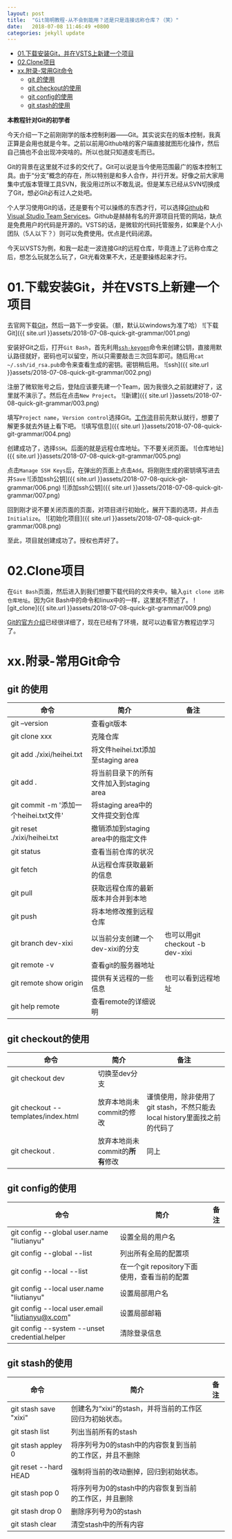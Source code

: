```yaml
---
layout: post
title:  "Git简明教程-从不会到能用？还是只是连接远称仓库？（笑）"
date:   2018-07-08 11:46:49 +0800
categories: jekyll update
---
```


- [01.下载安装Git，并在VSTS上新建一个项目](#01%e4%b8%8b%e8%bd%bd%e5%ae%89%e8%a3%85git%e5%b9%b6%e5%9c%a8vsts%e4%b8%8a%e6%96%b0%e5%bb%ba%e4%b8%80%e4%b8%aa%e9%a1%b9%e7%9b%ae)
- [02.Clone项目](#02clone%e9%a1%b9%e7%9b%ae)
- [xx.附录-常用Git命令](#xx%e9%99%84%e5%bd%95-%e5%b8%b8%e7%94%a8git%e5%91%bd%e4%bb%a4)
  - [git 的使用](#git-%e7%9a%84%e4%bd%bf%e7%94%a8)
  - [git checkout的使用](#git-checkout%e7%9a%84%e4%bd%bf%e7%94%a8)
  - [git config的使用](#git-config%e7%9a%84%e4%bd%bf%e7%94%a8)
  - [git stash的使用](#git-stash%e7%9a%84%e4%bd%bf%e7%94%a8)

**本教程针对Git的初学者**

今天介绍一下之前刚刚学的版本控制利器——Git。其实说实在的版本控制，我真正算是会用也就是今年。之前以前用Github啥的客户端直接就图形化操作，然后自己搞也不会出现冲突啥的。所以也就只知道皮毛而已。

Git的背景在这里就不过多的交代了。Git可以说是当今使用范围最广的版本控制工具。由于“分支”概念的存在，所以特别是和多人合作，并行开发。好像之前大家用集中式版本管理工具SVN，我没用过所以不敢乱说。但是某东已经从SVN切换成了Git，想必Git必有过人之处吧。

个人学习使用Git的话，还是要有个可以操练的东西才行，可以选择[Github][Github]和[Visual Studio Team Services][vsts]。Github是赫赫有名的开源项目托管的网站，缺点是免费用户的代码是开源的。VSTS的话，是微软的代码托管服务，如果是个人小团队（5人以下？）则可以免费使用。优点是代码闭源。

今天以VSTS为例，和我一起走一波连接Git的远程仓库，毕竟连上了远称仓库之后，想怎么玩就怎么玩了，Git光看效果不大，还是要操练起来才行。

# 01.下载安装Git，并在VSTS上新建一个项目
去官网下载[Git][Git]，然后一路下一步安装。（额，默认以windows为准了哈）
![下载Git]({{ site.url }}assets/2018-07-08-quick-git-grammar/001.png)

安装好Git之后，打开`Git Bash`，首先利用[`ssh-keygen`][ssh_keygen]命令来创建公钥，直接用默认路径就好，密码也可以留空，所以只需要敲击三次回车即可。随后用`cat ~/.ssh/id_rsa.pub`命令来查看生成的密钥。密钥稍后用。
![ssh]({{ site.url }}assets/2018-07-08-quick-git-grammar/002.png)

注册了微软账号之后，登陆应该要先建一个Team，因为我很久之前就建好了，这里就不演示了。然后在点击`New Project`。
![新建]({{ site.url }}assets/2018-07-08-quick-git-grammar/003.png)

填写`Project name`，`Version control`选择Git。[工作流][工作流]目前先默认就行，想要了解更多就去外链上看下吧。
![填写信息]({{ site.url }}assets/2018-07-08-quick-git-grammar/004.png)

创建成功了，选择`SSH`。后面的就是远程仓库地址。下不要关闭页面。
![仓库地址]({{ site.url }}assets/2018-07-08-quick-git-grammar/005.png)

点击`Manage SSH Keys`后，在弹出的页面上点击`Add`。将刚刚生成的密钥填写进去并`Save`
![添加ssh公钥]({{ site.url }}assets/2018-07-08-quick-git-grammar/006.png)
![添加ssh公钥]({{ site.url }}assets/2018-07-08-quick-git-grammar/007.png)

回到刚才说不要关闭页面的页面，对项目进行初始化，展开下面的选项，并点击`Initialize`。
![初始化项目]({{ site.url }}assets/2018-07-08-quick-git-grammar/008.png)

至此，项目就创建成功了。授权也弄好了。

# 02.Clone项目
在`Git Bash`页面，然后进入到我们想要下载代码的文件夹中。输入`git clone 远称仓库地址`。因为Git Bash中的命令和linux中的一样，这里就不赘述了。
![git_clone]({{ site.url }}assets/2018-07-08-quick-git-grammar/009.png)

[Git的官方介绍]已经很详细了，现在已经有了环境，就可以边看官方教程边学习了。

# xx.附录-常用Git命令

## git 的使用

| 命令 | 简介 | 备注 |
| - | - | - |
| git –version| 查看git版本| |
| git clone xxx| 克隆仓库||
| git add ./xixi/heihei.txt| 将文件heihei.txt添加至staging area| |
| git add .| 将当前目录下的所有文件加入到staging area| |
| git commit -m '添加一个heihei.txt文件'| 将staging area中的文件提交到仓库| |
| git reset ./xixi/heihei.txt| 撤销添加到staging area中的指定文件| |
| git status| 查看当前仓库的状况| |
| git fetch| 从远程仓库获取最新的信息| |
| git pull| 获取远程仓库的最新版本并合并到本地| |
| git push| 将本地修改推到远程仓库| |
| git branch dev-xixi| 以当前分支创建一个dev-xixi的分支| 也可以用git checkout -b dev-xixi |
| git remote -v| 查看git的服务器地址| |
| git remote show origin| 提供有关远程的一些信息| 也可以看到远程地址|
| git help remote| 查看remote的详细说明| |

## git checkout的使用

| 命令 | 简介 | 备注 |
| - | - | - |
| git checkout dev| 切换至dev分支| |
| git checkout -- templates/index.html| 放弃本地尚未commit的修改| 谨慎使用，除非使用了git stash，不然只能去local history里面找之前的代码了|
| git checkout .| 放弃本地尚未commit的**所有**修改| 同上|


## git config的使用

| 命令 | 简介 | 备注 |
| - | - | - |
| git config --global user.name "liutianyu" | 设置全局的用户名 |  |
| git config --global --list| 列出所有全局的配置项| |
| git config --local --list| 在一个git repository下面使用，查看当前的配置| |
| git config --local user.name "liutianyu"| 设置局部用户名||
| git config --local user.email "liutianyu@x.com"| 设置局部邮箱||
| git config --system --unset credential.helper| 清除登录信息||

## git stash的使用

| 命令 | 简介 | 备注 |
| - | - | - |
| git stash save "xixi"| 创建名为“xixi”的stash，并将当前的工作区回归为初始状态。||
| git stash list| 列出当前所有的stash||
| git stash appley 0| 将序列号为0的stash中的内容恢复到当前的工作区，并且不删除||
| git reset --hard HEAD| 强制将当前的改动删掉，回归到初始状态。||
| git stash pop 0| 将序列号为0的stash中的内容恢复到当前的工作区，并且删除||
| git stash drop 0| 删除序列号为0的stash||
| git stash clear| 清空stash中的所有内容||



[Github]: https://github.com/
[vsts]: https://visualstudio.microsoft.com/zh-hans/team-services/
[工作流]: https://docs.microsoft.com/zh-cn/vsts/work/work-items/guidance/choose-process?view=vsts
[Git]: https://git-scm.com/
[ssh_keygen]: https://git-scm.com/book/zh/v1/%E6%9C%8D%E5%8A%A1%E5%99%A8%E4%B8%8A%E7%9A%84-Git-%E7%94%9F%E6%88%90-SSH-%E5%85%AC%E9%92%A5
[Git的官方介绍]: https://git-scm.com/book/zh/v1/%E8%B5%B7%E6%AD%A5-%E5%85%B3%E4%BA%8E%E7%89%88%E6%9C%AC%E6%8E%A7%E5%88%B6
